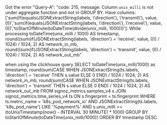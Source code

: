 Got the error 
        "Query-A": "code: 215, message: Column `unix_milli` is not under aggregate function and not in GROUP BY. Have columns: ['sum(if(equals(JSONExtractString(labels, \\'direction\\'), \\'transmit\\'), value, 0))','sum(if(equals(JSONExtractString(labels, \\'direction\\'), \\'receive\\'), value, 0))','toStartOfMinute(toDateTime(divide(unix_milli, 1000)))']: While processing toDateTime(unix_milli / 1000) AS timestamp, round((sum(if(JSONExtractString(labels, 'direction') = 'receive', value, 0)) / 1024) / 1024, 2) AS network_in_mb, round((sum(if(JSONExtractString(labels, 'direction') = 'transmit', value, 0)) / 1024) / 1024, 2) AS network_out_mb"

when using the clickhouse query
SELECT
      toDateTime(unix_milli/1000) as timestamp,
      round(sum(CASE WHEN JSONExtractString(ts.labels, 'direction') = 'receive' THEN
  s.value ELSE 0 END) / 1024 / 1024, 2) AS network_in_mb,
      round(sum(CASE WHEN JSONExtractString(ts.labels, 'direction') = 'transmit' THEN
  s.value ELSE 0 END) / 1024 / 1024, 2) AS network_out_mb
  FROM signoz_metrics.samples_v4 s
  JOIN signoz_metrics.time_series_v4 ts ON s.fingerprint = ts.fingerprint
  WHERE ts.metric_name = 'k8s_pod_network_io'
      AND JSONExtractString(ts.labels, 'k8s_pod_name') LIKE '%payment%'
      AND s.unix_milli >= (toUnixTimestamp(now() - INTERVAL 30 MINUTE) * 1000)
  GROUP BY toStartOfMinute(toDateTime(unix_milli/1000))
  ORDER BY timestamp DESC
  

